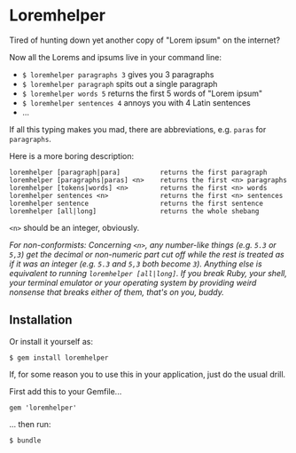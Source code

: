 # Loremhelper

Tired of hunting down yet another copy of "Lorem ipsum" on the internet?

Now all the Lorems and ipsums live in your command line:

- `$ loremhelper paragraphs 3` gives you 3 paragraphs
- `$ loremhelper paragraph` spits out a single paragraph
- `$ loremhelper words 5` returns the first 5 words of "Lorem ipsum"
- `$ loremhelper sentences 4` annoys you with 4 Latin sentences
- ...

If all this typing makes you mad, there are abbreviations, e.g. `paras` for `paragraphs`.

Here is a more boring description:

```
loremhelper [paragraph|para]          returns the first paragraph
loremhelper [paragraphs|paras] <n>    returns the first <n> paragraphs
loremhelper [tokens|words] <n>        returns the first <n> words
loremhelper sentences <n>             returns the first <n> sentences
loremhelper sentence                  returns the first sentence
loremhelper [all|long]                returns the whole shebang
```

`<n>` should be an integer, obviously.

*For non-conformists: Concerning `<n>`, any number-like things (e.g. `5.3` or `5,3`) get the decimal or non-numeric part cut off while the rest is treated as if it was an integer (e.g. `5.3` and `5,3` both become `3`). Anything else is equivalent to running `loremhelper [all|long]`. If you break Ruby, your shell, your terminal emulator or your operating system by providing weird nonsense that breaks either of them, that's on you, buddy.*

## Installation

Or install it yourself as:

```
$ gem install loremhelper
```

If, for some reason you to use this in your application, just do the usual drill.

First add this to your Gemfile...

```
gem 'loremhelper'
```

... then run:

```
$ bundle
```
